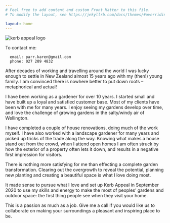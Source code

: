 ```yaml
---
# Feel free to add content and custom Front Matter to this file.
# To modify the layout, see https://jekyllrb.com/docs/themes/#overriding-theme-defaults

layout: home
---
```


 <img src="../img sm/KA.jpg" alt="kerb appeal logo">

To contact me:

      email: parr.karen@gmail.com
      phone: 027 209 4832

After decades of working and travelling around the world I was lucky enough to settle in New Zealand almost 15 years ago with my (then!) young family. I am convinced there is nowhere better to put down roots – metaphorical and actual!

I have been working as a gardener for over 10 years. I started small and have built up a loyal and satisfied customer base. Most of my clients have been with me for many years. I enjoy seeing my gardens develop over time, and love the challenge of growing gardens in the salty/windy air of Wellington.

I have completed a couple of house renovations, doing much of the work myself. I have also worked with a landscape gardener for many years and picked up tricks of the trade along the way. Knowing what makes a house stand out from the crowd, when I attend open homes I am often struck by how the exterior of a property often lets it down, and results in a negative first impression for visitors.

There is nothing more satisfying for me than effecting a complete garden transformation. Clearing out the overgrowth to reveal the potential, planning new planting and creating a beautiful space is what I love doing most.

It made sense to pursue what I love and set up Kerb Appeal in September 2020 to use my skills and energy to make the most of peoples’ gardens and outdoor space: the first thing people see when they visit your home.

This is a passion as much as a job. Give me a call if you would like us to collaborate on making your surroundings a pleasant and inspiring place to be.
 
